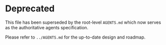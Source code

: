 # Deprecated

This file has been superseded by the root-level `AGENTS.md` which now serves as the authoritative agents specification.

Please refer to `../AGENTS.md` for the up-to-date design and roadmap.
